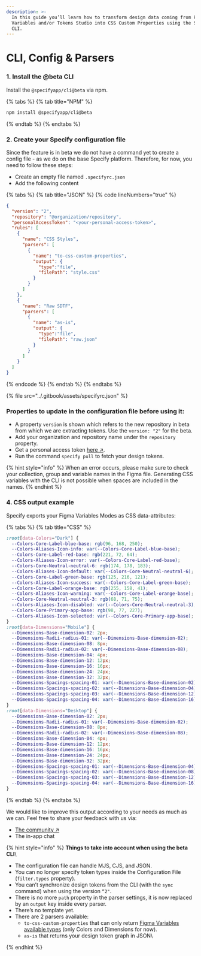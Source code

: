 ```yaml
---
description: >-
  In this guide you’ll learn how to transform design data coming from Figma
  Variables and/or Tokens Studio into CSS Custom Properties using the Specify
  CLI.
---
```


# CLI, Config & Parsers

### 1. Install the @beta CLI

Install the `@specifyapp/cli@beta` via npm.

{% tabs %}
{% tab title="NPM" %}
```bash
npm install @specifyapp/cli@beta 
```
{% endtab %}
{% endtabs %}

### 2. Create your Specify configuration file

Since the feature is in beta we do not have a command yet to create a config file - as we do on the base Specify platform. Therefore, for now, you need to follow these steps:

* Create an empty file named `.specifyrc.json`
* Add the following content

{% tabs %}
{% tab title="JSON" %}
{% code lineNumbers="true" %}
```json
{
  "version": "2",
  "repository": "@organization/repository",
  "personalAccessToken": "<your-personal-access-token>",
  "rules": [
    {
      "name": "CSS Styles",
      "parsers": [
        {
          "name": "to-css-custom-properties",
          "output": {
            "type":"file",
            "filePath": "style.css"
          }
        }
      ]
    },
    {
      "name": "Raw SDTF",
      "parsers": [
        {
          "name": "as-is",
          "output": {
            "type":"file",
            "filePath": "raw.json"
          }
        }
      ]
    }
  ]
}
```
{% endcode %}
{% endtab %}
{% endtabs %}

{% file src="../.gitbook/assets/specifyrc.json" %}

### Properties to update in the configuration file before using it:

* A property `version` is shown which refers to the new repository in beta from which we are extracting tokens. Use the `version: "2"` for the beta.
* Add your organization and repository name under the `repository` property.
* Get a personal access token [here ↗︎](https://specifyapp.com/user/personal-access-tokens).
* Run the command `specify pull` to fetch your design tokens.

{% hint style="info" %}
When an error occurs, please make sure to check your collection, group and variable names in the Figma file. Generating CSS variables with the CLI is not possible when spaces are included in the names.
{% endhint %}

### 4. CSS output example

Specify exports your Figma Variables Modes as CSS data-attributes:

{% tabs %}
{% tab title="CSS" %}
```css
:root[data-Colors="Dark"] {
  --Colors-Core-Label-blue-base: rgb(96, 168, 250);
  --Colors-Aliases-Icon-info: var(--Colors-Core-Label-blue-base);
  --Colors-Core-Label-red-base: rgb(221, 72, 64);
  --Colors-Aliases-Icon-error: var(--Colors-Core-Label-red-base);
  --Colors-Core-Neutral-neutral-6: rgb(174, 178, 183);
  --Colors-Aliases-Icon-default: var(--Colors-Core-Neutral-neutral-6);
  --Colors-Core-Label-green-base: rgb(125, 216, 121);
  --Colors-Aliases-Icon-success: var(--Colors-Core-Label-green-base);
  --Colors-Core-Label-orange-base: rgb(255, 158, 41);
  --Colors-Aliases-Icon-warning: var(--Colors-Core-Label-orange-base);
  --Colors-Core-Neutral-neutral-3: rgb(68, 71, 75);
  --Colors-Aliases-Icon-disabled: var(--Colors-Core-Neutral-neutral-3);
  --Colors-Core-Primary-app-base: rgb(98, 77, 227);
  --Colors-Aliases-Icon-selected: var(--Colors-Core-Primary-app-base);
}
:root[data-Dimensions="Mobile"] {
  --Dimensions-Base-dimension-02: 2px;
  --Dimensions-Radii-radius-01: var(--Dimensions-Base-dimension-02);
  --Dimensions-Base-dimension-08: 8px;
  --Dimensions-Radii-radius-02: var(--Dimensions-Base-dimension-08);
  --Dimensions-Base-dimension-04: 4px;
  --Dimensions-Base-dimension-12: 12px;
  --Dimensions-Base-dimension-16: 16px;
  --Dimensions-Base-dimension-24: 24px;
  --Dimensions-Base-dimension-32: 32px;
  --Dimensions-Spacings-spacing-01: var(--Dimensions-Base-dimension-02);
  --Dimensions-Spacings-spacing-02: var(--Dimensions-Base-dimension-04);
  --Dimensions-Spacings-spacing-03: var(--Dimensions-Base-dimension-12);
  --Dimensions-Spacings-spacing-04: var(--Dimensions-Base-dimension-16);
}
:root[data-Dimensions="Desktop"] {
  --Dimensions-Base-dimension-02: 2px;
  --Dimensions-Radii-radius-01: var(--Dimensions-Base-dimension-02);
  --Dimensions-Base-dimension-08: 8px;
  --Dimensions-Radii-radius-02: var(--Dimensions-Base-dimension-08);
  --Dimensions-Base-dimension-04: 4px;
  --Dimensions-Base-dimension-12: 12px;
  --Dimensions-Base-dimension-16: 16px;
  --Dimensions-Base-dimension-24: 24px;
  --Dimensions-Base-dimension-32: 32px;
  --Dimensions-Spacings-spacing-01: var(--Dimensions-Base-dimension-04);
  --Dimensions-Spacings-spacing-02: var(--Dimensions-Base-dimension-08);
  --Dimensions-Spacings-spacing-03: var(--Dimensions-Base-dimension-12);
  --Dimensions-Spacings-spacing-04: var(--Dimensions-Base-dimension-16);
}
```
{% endtab %}
{% endtabs %}

We would like to improve this output according to your needs as much as we can. Feel free to share your feedback with us via:

* [The community ↗ ](https://feedback.specifyapp.com/beta-program)
* The in-app chat

{% hint style="info" %}
**Things to take into account when using the beta CLI**\


* The configuration file can handle MJS, CJS, and JSON.
* You can no longer specify token types inside the Configuration File (`filter.types` property).
* You can’t synchronize design tokens from the CLI (with the `sync` command) when using the version `“2"`.
* There is no more `path` property in the parser settings, it is now replaced by an `output` key inside every parser.
* There’s no template yet.
* There are 2 parsers available:
  * `to-css-custom-properties` that can only return [Figma Variables available types](https://help.figma.com/hc/en-us/articles/14506821864087/) (only Colors and Dimensions for now).
  * `as-is` that returns your design token graph in JSON\

{% endhint %}

